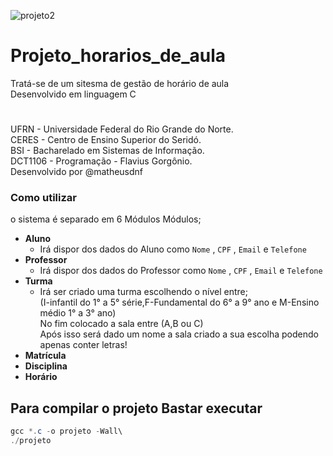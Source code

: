 ![projeto2](https://github.com/Matheusdnf/projeto_horarios_de_aula/assets/142422460/ad07d984-9941-4a9e-bc32-38a912675a1e)

# Projeto_horarios_de_aula
Tratá-se de um sitesma de gestão de horário de aula\
Desenvolvido em linguagem C
#
UFRN - Universidade Federal do Rio Grande do Norte.\
CERES - Centro de Ensino Superior do Seridó.\
BSI - Bacharelado em Sistemas de Informação.\
DCT1106 - Programação - Flavius Gorgônio.\
Desenvolvido por @matheusdnf

### Como utilizar
o sistema é separado em 6 Módulos
Módulos;
* **Aluno**
  - Irá dispor dos dados do Aluno como `Nome` , `CPF` , `Email` e `Telefone` 
* **Professor**
  - Irá dispor dos dados do Professor como `Nome` , `CPF` , `Email` e `Telefone` 
* **Turma**
  - Irá ser criado uma turma escolhendo o nível entre;\
   (I-infantil do 1° a 5° série,F-Fundamental do 6° a 9° ano e M-Ensino médio 1° a 3° ano)\
    No fim colocado a sala entre (A,B ou C)\
    Após isso será dado um nome a sala criado a sua escolha podendo apenas conter letras!
* **Matrícula**
* **Disciplina**
* **Horário**
## Para compilar o projeto Bastar executar
``` PowerShell
gcc *.c -o projeto -Wall\
./projeto
```

<!--gcc *.c -o projeto -Wall-->

<!--//break (nome da função)
next-próxima linha-->
